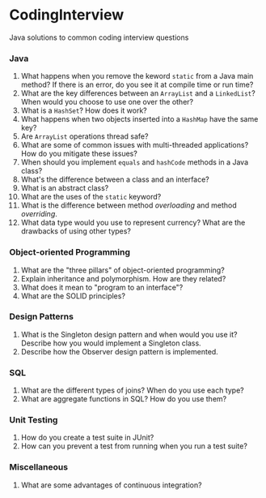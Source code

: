 CodingInterview
===============

Java solutions to common coding interview questions

### Java

1. What happens when you remove the keword `static` from a Java main method? If there is an error, do you see it at compile time or run time?
2. What are the key differences between an `ArrayList` and a `LinkedList`? When would you choose to use one over the other?
3. What is a `HashSet`? How does it work?
4. What happens when two objects inserted into a `HashMap` have the same key?
5. Are `ArrayList` operations thread safe?
6. What are some of common issues with multi-threaded applications? How do you mitigate these issues?
7. When should you implement `equals` and `hashCode` methods in a Java class?
8. What's the difference between a class and an interface?
9. What is an abstract class?
10. What are the uses of the `static` keyword?
11. What is the difference between method *overloading* and method *overriding*.
12. What data type would you use to represent currency? What are the drawbacks of using other types?

### Object-oriented Programming

1. What are the "three pillars" of object-oriented programming?
2. Explain inheritance and polymorphism. How are they related?
3. What does it mean to "program to an interface"?
4. What are the SOLID principles?

### Design Patterns

1. What is the Singleton design pattern and when would you use it? Describe how you would implement a Singleton class.
2. Describe how the Observer design pattern is implemented.

### SQL

1. What are the different types of joins? When do you use each type?
2. What are aggregate functions in SQL? How do you use them?

### Unit Testing

1. How do you create a test suite in JUnit?
2. How can you prevent a test from running when you run a test suite?

### Miscellaneous

1. What are some advantages of continuous integration?
